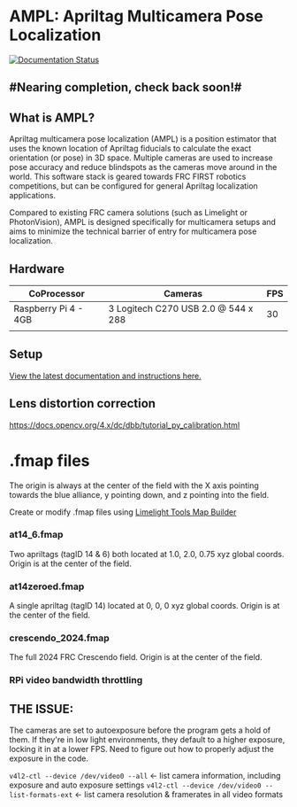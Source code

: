 # AMPL: Apriltag Multicamera Pose Localization 

[![Documentation Status](https://readthedocs.org/projects/ampl-frc/badge/?version=latest)](https://ampl-frc.readthedocs.io/en/latest/?badge=latest)

## #Nearing completion, check back soon!# 

## What is AMPL?
Apriltag multicamera pose localization (AMPL) is a position estimator that uses the known location of Apriltag fiducials 
to calculate the exact orientation (or pose) in 3D space. Multiple cameras are used to increase pose accuracy 
and reduce blindspots as the cameras move around in the world. This software stack is geared towards FRC FIRST robotics 
competitions, but can be configured for general Apriltag localization applications.

Compared to existing FRC camera solutions (such as Limelight or PhotonVision), AMPL is designed specifically for multicamera
setups and aims to minimize the technical barrier of entry for multicamera pose localization.

## Hardware

| CoProcessor          | Cameras                                    | FPS |
|----------------------|--------------------------------------------|-----|
| Raspberry Pi 4 - 4GB | 3 Logitech C270 USB 2.0 @ 544 x 288        | 30  |
|                      |                                            |     |


## Setup

[View the latest documentation and instructions here.](https://ampl-frc.readthedocs.io)

## Lens distortion correction
https://docs.opencv.org/4.x/dc/dbb/tutorial_py_calibration.html

# .fmap files

The origin is always at the center of the field with the X axis pointing towards the blue alliance, y pointing down, 
and z pointing into the field.

Create or modify .fmap files using [Limelight Tools Map Builder](https://tools.limelightvision.io/map-builder)

### at14_6.fmap

Two apriltags (tagID 14 & 6) both located at 1.0, 2.0, 0.75 xyz global coords. Origin is at the center of the field.

### at14zeroed.fmap

A single apriltag (tagID 14) located at 0, 0, 0 xyz global coords. Origin is at the center of the field.

### crescendo_2024.fmap

The full 2024 FRC Crescendo field. Origin is at the center of the field.

### RPi video bandwidth throttling

## THE ISSUE:
The cameras are set to autoexposure before the program gets a hold of them. If they're in low light environments, they 
default to a higher exposure, locking it in at a lower FPS. Need to figure out how to properly adjust the exposure in the code.

`v4l2-ctl --device /dev/video0 --all` <- list camera information, including exposure and auto exposure settings
`v4l2-ctl --device /dev/video0 --list-formats-ext` <- list camera resolution & framerates in all video formats

